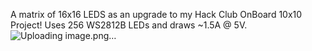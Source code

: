 A matrix of 16x16 LEDS as an upgrade to my Hack Club OnBoard 10x10 Project! Uses 256 WS2812B LEDs and draws ~1.5A @ 5V.   
![Uploading image.png…]()
